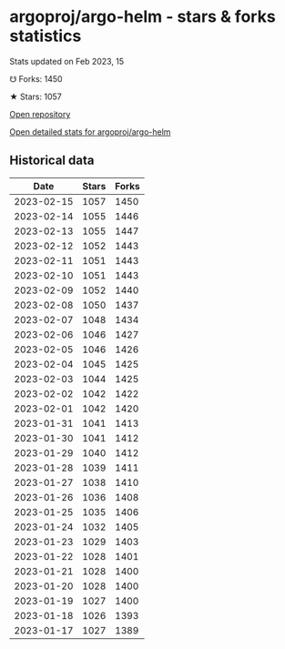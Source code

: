 # argoproj/argo-helm - stars & forks statistics

Stats updated on Feb 2023, 15

☋ Forks: 1450

★ Stars: 1057

[Open repository](https://github.com/argoproj/argo-helm)

[Open detailed stats for argoproj/argo-helm](https://reviewgithub.com/rep/argoproj/argo-helm)

## Historical data
| Date | Stars | Forks |
|------|-------|-------|
| 2023-02-15 | 1057 | 1450 | 
| 2023-02-14 | 1055 | 1446 | 
| 2023-02-13 | 1055 | 1447 | 
| 2023-02-12 | 1052 | 1443 | 
| 2023-02-11 | 1051 | 1443 | 
| 2023-02-10 | 1051 | 1443 | 
| 2023-02-09 | 1052 | 1440 | 
| 2023-02-08 | 1050 | 1437 | 
| 2023-02-07 | 1048 | 1434 | 
| 2023-02-06 | 1046 | 1427 | 
| 2023-02-05 | 1046 | 1426 | 
| 2023-02-04 | 1045 | 1425 | 
| 2023-02-03 | 1044 | 1425 | 
| 2023-02-02 | 1042 | 1422 | 
| 2023-02-01 | 1042 | 1420 | 
| 2023-01-31 | 1041 | 1413 | 
| 2023-01-30 | 1041 | 1412 | 
| 2023-01-29 | 1040 | 1412 | 
| 2023-01-28 | 1039 | 1411 | 
| 2023-01-27 | 1038 | 1410 | 
| 2023-01-26 | 1036 | 1408 | 
| 2023-01-25 | 1035 | 1406 | 
| 2023-01-24 | 1032 | 1405 | 
| 2023-01-23 | 1029 | 1403 | 
| 2023-01-22 | 1028 | 1401 | 
| 2023-01-21 | 1028 | 1400 | 
| 2023-01-20 | 1028 | 1400 | 
| 2023-01-19 | 1027 | 1400 | 
| 2023-01-18 | 1026 | 1393 | 
| 2023-01-17 | 1027 | 1389 | 

